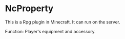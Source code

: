 # NcProperty 
This is a Rpg plugin in Minecraft. 
It can run on the server.
 
Function: Player's equipment and accessory.
